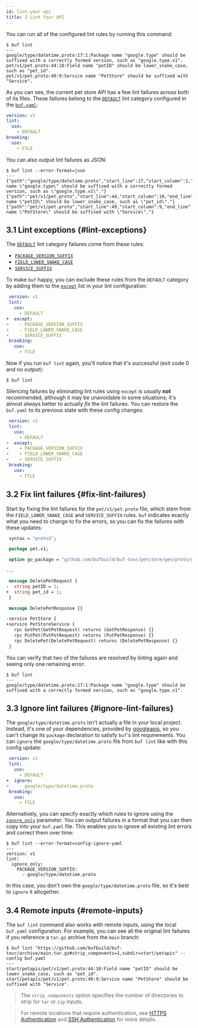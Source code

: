 ```yaml
---
id: lint-your-api
title: 3 Lint Your API
---
```


You can run all of the configured lint rules by running this command:

```terminal
$ buf lint
---
google/type/datetime.proto:17:1:Package name "google.type" should be suffixed with a correctly formed version, such as "google.type.v1".
pet/v1/pet.proto:44:10:Field name "petID" should be lower_snake_case, such as "pet_id".
pet/v1/pet.proto:49:9:Service name "PetStore" should be suffixed with "Service".
```

As you can see, the current pet store API has a few lint failures across both of
its files. These failures belong to the [`DEFAULT`](../lint/rules.md#default)
lint category configured in the [`buf.yaml`](../configuration/v1/buf-yaml.md):

```yaml title="buf.yaml"
version: v1
lint:
  use:
    - DEFAULT
breaking:
  use:
    - FILE
```

You can also output lint failures as JSON:

```terminal
$ buf lint --error-format=json
---
{"path":"google/type/datetime.proto","start_line":17,"start_column":1,"end_line":17,"end_column":21,"type":"PACKAGE_VERSION_SUFFIX","message":"Package name \"google.type\" should be suffixed with a correctly formed version, such as \"google.type.v1\"."}
{"path":"pet/v1/pet.proto","start_line":44,"start_column":10,"end_line":44,"end_column":15,"type":"FIELD_LOWER_SNAKE_CASE","message":"Field name \"petID\" should be lower_snake_case, such as \"pet_id\"."}
{"path":"pet/v1/pet.proto","start_line":49,"start_column":9,"end_line":49,"end_column":17,"type":"SERVICE_SUFFIX","message":"Service name \"PetStore\" should be suffixed with \"Service\"."}
```

## 3.1 Lint exceptions {#lint-exceptions}

The [`DEFAULT`](/lint/rules#default) lint category failures come from these
rules:

- [`PACKAGE_VERSION_SUFFIX`](../lint/rules.md#package_version_suffix)
- [`FIELD_LOWER_SNAKE_CASE`](../lint/rules.md#field_lower_snake_case)
- [`SERVICE_SUFFIX`](../lint/rules.md#service_suffix)

To make `buf` happy, you can exclude these rules from the `DEFAULT` category by
adding them to the [`except`](/lint/configuration#except) list in your lint
configuration:

```yaml title="buf.yaml" {5-8}
 version: v1
 lint:
   use:
     - DEFAULT
+  except:
+    - PACKAGE_VERSION_SUFFIX
+    - FIELD_LOWER_SNAKE_CASE
+    - SERVICE_SUFFIX
 breaking:
   use:
     - FILE
```

Now if you run `buf lint` again, you'll notice that it's successful (exit code 0
and no output):

```terminal
$ buf lint
```

Silencing failures by eliminating lint rules using `except` is usually **not**
recommended, although it may be unavoidable in some situations; it's almost
always better to actually _fix_ the lint failures. You can restore the
`buf.yaml` to its previous state with these config changes:

```yaml title="buf.yaml" {5-8}
 version: v1
 lint:
   use:
     - DEFAULT
-  except:
-    - PACKAGE_VERSION_SUFFIX
-    - FIELD_LOWER_SNAKE_CASE
-    - SERVICE_SUFFIX
 breaking:
   use:
     - FILE
```

## 3.2 Fix lint failures {#fix-lint-failures}

Start by fixing the lint failures for the `pet/v1/pet.proto` file, which stem
from the `FIELD_LOWER_SNAKE_CASE` and `SERVICE_SUFFIX` rules. `buf` indicates
exactly what you need to change to fix the errors, so you can fix the failures
with these updates:

```protobuf title="pet/v1/pet.proto" {10-11,16-17}
 syntax = "proto3";

 package pet.v1;

 option go_package = "github.com/bufbuild/buf-tour/petstore/gen/proto/go/pet/v1;petv1";

...

 message DeletePetRequest {
-  string petID = 1;
+  string pet_id = 1;
 }

 message DeletePetResponse {}

-service PetStore {
+service PetStoreService {
   rpc GetPet(GetPetRequest) returns (GetPetResponse) {}
   rpc PutPet(PutPetRequest) returns (PutPetResponse) {}
   rpc DeletePet(DeletePetRequest) returns (DeletePetResponse) {}
 }
```

You can verify that two of the failures are resolved by linting again and seeing
only one remaining error:

```terminal
$ buf lint
---
google/type/datetime.proto:17:1:Package name "google.type" should be suffixed with a correctly formed version, such as "google.type.v1".
```

## 3.3 Ignore lint failures {#ignore-lint-failures}

The `google/type/datetime.proto` isn't actually a file in your local project.
Instead, it's one of your dependencies, provided by
[googleapis](https://buf.build/googleapis/googleapis), so you can't change its
`package` declaration to satisfy `buf`'s lint requirements. You can `ignore` the
`google/type/datetime.proto` file from `buf lint` like with this config update:

```yaml title="buf.yaml" {5-6}
 version: v1
 lint:
   use:
     - DEFAULT
+  ignore:
+    - google/type/datetime.proto
 breaking:
   use:
     - FILE
```

Alternatively, you can specify exactly which rules to ignore using the
[`ignore_only`](/lint/configuration#ignore_only) parameter. You can output
failures in a format that you can then copy into your `buf.yaml` file. This
enables you to ignore all existing lint errors and correct them over time:

```terminal
$ buf lint --error-format=config-ignore-yaml
---
version: v1
lint:
  ignore_only:
    PACKAGE_VERSION_SUFFIX:
      - google/type/datetime.proto
```

In this case, you don't own the `google/type/datetime.proto` file, so it's best
to `ignore` it altogether.

## 3.4 Remote inputs {#remote-inputs}

The `buf lint` command also works with remote inputs, using the local `buf.yaml`
configuration. For example, you can see all the original lint failures if you
reference a `tar.gz` archive from the `main` branch:

```terminal
$ buf lint "https://github.com/bufbuild/buf-tour/archive/main.tar.gz#strip_components=1,subdir=start/petapis" --config buf.yaml
---
start/petapis/pet/v1/pet.proto:44:10:Field name "petID" should be lower_snake_case, such as "pet_id".
start/petapis/pet/v1/pet.proto:49:9:Service name "PetStore" should be suffixed with "Service".
```

> The `strip_components` option specifies the number of directories to strip for
> `tar` or `zip` inputs.

> For remote locations that require authentication, see
> [HTTPS Authentication](../reference/inputs.md#https) and
> [SSH Authentication](../reference/inputs.md#ssh) for more details.
